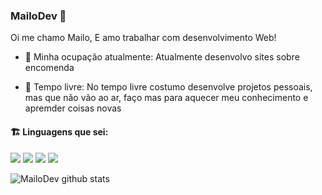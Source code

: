 ### MailoDev 🧪

Oi me chamo Mailo, E amo trabalhar com desenvolvimento Web!

- 💼 Minha ocupação atualmente:
Atualmente desenvolvo sites sobre encomenda

- 🍿 Tempo livre:
No tempo livre costumo desenvolve projetos pessoais, mas que não vão ao ar, faço mas para aquecer meu conhecimento e apremder coisas novas

#### :building_construction: Linguagens que sei:

<a href="https://javascript.com/"><img src="https://img.icons8.com/color/30/000000/javascript.png"/></a>
<a href="https://developer.mozilla.org/en-US/docs/Web/HTML"><img src="https://img.icons8.com/color/30/000000/html-5.png"/></a>
<a href="https://developer.mozilla.org/en-US/docs/web/CSS"><img src="https://img.icons8.com/color/30/0080FF/css3.png"/></a>
<a href="https://nodejs.org/"><img src="https://seeklogo.com/images/N/nodejs-logo-FBE122E377-seeklogo.com.png"/></a>

![MailoDev github stats](https://github-readme-stats.vercel.app/api?username=MailoDev&show_icons=true&title_color=0080ff&icon_color=0080ff&text_color=a6a6a6&bg_color=0E1013)

